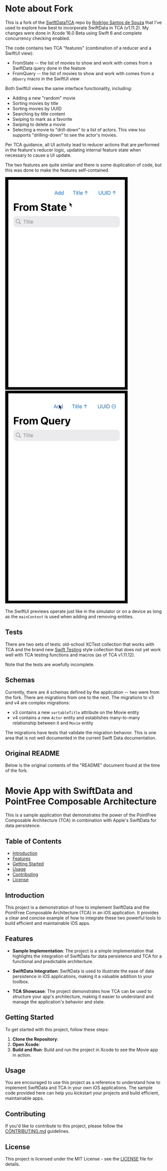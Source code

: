 # Note about Fork

This is a fork of the [SwiftDataTCA](https://github.com/SouzaRodrigo61/SwiftDataTCA) repo by 
[Rodrigo Santos de Souza](https://github.com/SouzaRodrigo61) that I've used to explore how best to incorporate SwiftData
in TCA (v1.11.2). My changes were done in Xcode 16.0 Beta using Swift 6 and complete concurrency checking enabled.

The code contains two TCA "features" (combination of a reducer and a SwiftUI view):

* FromState -- the list of movies to show and work with comes from a SwiftData query done in the feature
* FromQuery -- the list of movies to show and work with comes from a `@Query` macro in the SwiftUI view

Both SwiftUI views the same interface functionality, including:

* Adding a new "random" movie
* Sorting movies by title
* Sorting movies by UUID
* Searching by title content
* Swiping to mark as a favorite
* Swiping to delete a movie
* Selecting a movie to "drill-down" to a list of actors. This view too supports "drilling-down" to see the actor's movies.

Per TCA guidance, all UI activity lead to reducer actions that are performed in the feature's reducer logic, updating
internal feature state when necessary to cause a UI update.

The two features are quite similar and there is some duplication of code, but this was done to make the features 
self-contained.

![](https://github.com/bradhowes/SwiftDataTCA/blob/main/FromState.gif?raw=true)
![](https://github.com/bradhowes/SwiftDataTCA/blob/main/FromQuery.gif?raw=true)

The SwiftUI previews operate just like in the simulator or on a device as long as the `mainContext` is used when 
adding and removing entities.

## Tests

There are two sets of tests: old-school XCTest collection that works with TCA and the brand new 
[Swift Testing](https://github.com/apple/swift-testing) style collection that does not yet work well with TCA testing
functions and macros (as of TCA v1.11.12).

Note that the tests are woefully incomplete.

## Schemas

Currently, there are 4 schemas defined by the application -- two were from the fork. There are migrations from one to 
the next. The migrations to v3 and v4 are complex migrations:

* v3 contains a new `sortableTitle` attribute on the Movie entity
* v4 contains a new `Actor` entity and establishes many-to-many relationship between it and `Movie` entity

The migrations have tests that validate the migration behavior. This is one area that is not well documented in the
current Swift Data documentation.

## Original README

Below is the original contents of the "README" document found at the time of the fork.

# Movie App with SwiftData and PointFree Composable Architecture

This is a sample application that demonstrates the power of the PointFree Composable Architecture (TCA) in combination with Apple's SwiftData for data persistence.

## Table of Contents
- [Introduction](#introduction)
- [Features](#features)
- [Getting Started](#getting-started)
- [Usage](#usage)
- [Contributing](#contributing)
- [License](#license)

## Introduction

This project is a demonstration of how to implement SwiftData and the PointFree Composable Architecture (TCA) in an iOS application. It provides a clear and concise example of how to integrate these two powerful tools to build efficient and maintainable iOS apps.

## Features

- **Sample Implementation**: The project is a simple implementation that highlights the integration of SwiftData for data persistence and TCA for a functional and predictable architecture.

- **SwiftData Integration**: SwiftData is used to illustrate the ease of data persistence in iOS applications, making it a valuable addition to your toolbox.

- **TCA Showcase**: The project demonstrates how TCA can be used to structure your app's architecture, making it easier to understand and manage the application's behavior and state.


## Getting Started

To get started with this project, follow these steps:

1. **Clone the Repository**:
2. **Open Xcode**:
3. **Build and Run**:
Build and run the project in Xcode to see the Movie app in action.

## Usage

You are encouraged to use this project as a reference to understand how to implement SwiftData and TCA in your own iOS applications. The sample code provided here can help you kickstart your projects and build efficient, maintainable apps.


## Contributing

If you'd like to contribute to this project, please follow the [CONTRIBUTING.md](CONTRIBUTING.md) guidelines.

## License

This project is licensed under the MIT License - see the [LICENSE](LICENSE) file for details.
